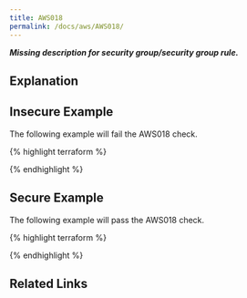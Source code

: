 ```yaml
---
title: AWS018
permalink: /docs/aws/AWS018/
---
```


***Missing description for security group/security group rule.***

## Explanation






## Insecure Example

The following example will fail the AWS018 check.

{% highlight terraform %}



{% endhighlight %}



## Secure Example

The following example will pass the AWS018 check.

{% highlight terraform %}



{% endhighlight %}


## Related Links


